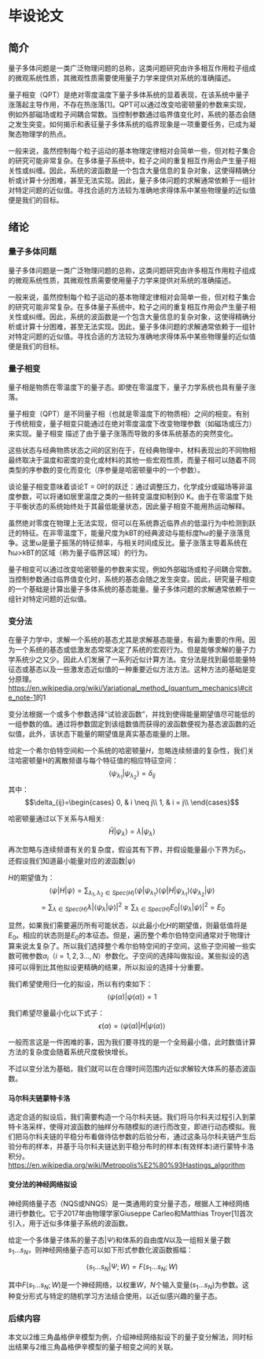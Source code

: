 # 毕设论文

## 简介

量子多体问题是一类广泛物理问题的总称，这类问题研究由许多相互作用粒子组成的微观系统性质，其微观性质需要使用量子力学来提供对系统的准确描述。

量子相变（QPT）是绝对零度温度下量子多体系统的显着表现，在该系统中量子涨落起主导作用，不存在热涨落[1]。QPT可以通过改变哈密顿量的参数来实现，例如外部磁场或粒子间耦合常数。当控制参数通过临界值变化时，系统的基态会随之发生突变。如何揭示和表征量子多体系统的临界现象是一项重要任务，已成为凝聚态物理学的热点。

一般来说，虽然控制每个粒子运动的基本物理定律相对会简单一些，但对粒子集合的研究可能非常复杂。在多体量子系统中，粒子之间的重复相互作用会产生量子相关性或纠缠。因此，系统的波函数是一个包含大量信息的复杂对象，这使得精确分析或计算十分困难，甚至无法实现。因此，量子多体问题的求解通常依赖于一组针对特定问题的近似值。寻找合适的方法较为准确地求得体系中某些物理量的近似值便是我们的目标。

## 绪论

### 量子多体问题

量子多体问题是一类广泛物理问题的总称，这类问题研究由许多相互作用粒子组成的微观系统性质，其微观性质需要使用量子力学来提供对系统的准确描述。

一般来说，虽然控制每个粒子运动的基本物理定律相对会简单一些，但对粒子集合的研究可能非常复杂。在多体量子系统中，粒子之间的重复相互作用会产生量子相关性或纠缠。因此，系统的波函数是一个包含大量信息的复杂对象，这使得精确分析或计算十分困难，甚至无法实现。因此，量子多体问题的求解通常依赖于一组针对特定问题的近似值。寻找合适的方法较为准确地求得体系中某些物理量的近似值便是我们的目标。

### 量子相变

量子相是物质在零温度下的量子态。即使在零温度下，量子力学系统也具有量子涨落。

量子相变（QPT）是不同量子相（也就是零温度下的物质相）之间的相变。有别于传统相变，量子相变只能通过在绝对零度温度下改变物理参数（如磁场或压力）来实现。量子相变
描述了由于量子涨落而导致的多体系统基态的突然变化。

这些状态与经典物质状态之间的区别在于，在经典物理中，材料表现出的不同物相最终取决于温度和密度的变化或材料的其他一些宏观性质，而量子相可以随着不同类型的序参数的变化而变化（序参量是哈密顿量中的一个参数）。

谈论量子相变意味着谈论T = 0时的跃迁：通过调整压力，化学成分或磁场等非温度参数，可以将诸如居里温度之类的一些转变温度抑制到0 K。由于在零温度下处于平衡状态的系统始终处于其最低能量状态，因此量子相变不能用热运动解释。

虽然绝对零度在物理上无法实现，但可以在系统靠近临界点的低温行为中检测到跃迁的特征。在非零温度下，能量尺度为kBT的经典波动与能标度ħω的量子涨落竞争。这里ω是量子振荡的特征频率，与相关时间成反比。量子涨落主导着系统在ħω>kBT的区域（称为量子临界区域）的行为。

量子相变可以通过改变哈密顿量的参数来实现，例如外部磁场或粒子间耦合常数。当控制参数通过临界值变化时，系统的基态会随之发生突变。因此，研究量子相变的一个基础是计算出量子多体系统的基态能量。量子多体问题的求解通常依赖于一组针对特定问题的近似值。

### 变分法

在量子力学中，求解一个系统的基态尤其是求解基态能量，有最为重要的作用。因为一个系统的基态或低激发态常常决定了系统的宏观行为。但是能够求解的量子力学系统少之又少。因此人们发展了一系列近似计算方法。变分法是找到最低能量特征态或基态以及一些激发态近似值的一种重要近似方法方法。这种方法的基础是变分原理。<https://en.wikipedia.org/wiki/Variational_method_(quantum_mechanics)#cite_note-1>的1

变分法根据一个或多个参数选择“试验波函数”，并找到使得能量期望值尽可能低的一组参数的值。通过将参数固定到该组数值而获得的波函数便视为基态波函数的近似值，此外，该状态下能量的期望值是真实基态能量的上限。

给定一个希尔伯特空间和一个系统的哈密顿量$H$，忽略连续频谱的复杂性，我们关注哈密顿量H的离散频谱与每个特征值的相应特征空间：
$$\langle\psi_{\lambda_1}|\psi_{\lambda_2}\rangle=\delta_{ij}$$
其中：
$$\delta_{ij}=\begin{cases}
0, & i \neq j\\
1, & i = j\\
\end{cases}$$

哈密顿量通过以下关系与$\lambda$相关:
$$\hat{H}|\psi_{\lambda}\rangle=\lambda|\psi_{\lambda}\rangle$$

再次忽略与连续频谱有关的复杂度，假设其有下界，并假设能量最小下界为$E_0$，还假设我们知道最小能量对应的波函数$|\psi\rangle$

$H$的期望值为：
$$\langle\psi|H|\psi\rangle=\sum_{\lambda_1,\lambda_2\in Spec(H)}\langle\psi|\psi_{\lambda_1}\rangle \langle\psi|H|\psi_{\lambda_1}\rangle\langle\psi_{\lambda_2}|\psi\rangle$$
$$=\sum_{\lambda\in Spec(H)}\lambda|\langle\psi_{\lambda}|\psi\rangle|^2\ge\sum_{\lambda\in Spec(H)}E_{0}|\langle\psi_{\lambda}|\psi\rangle|^2=E_0$$

显然，如果我们需要遍历所有可能状态，以此最小化$H$的期望值，则最低值将是$E_0$。相应的状态则是$E_0$的本征态。但是，遍历整个希尔伯特空间通常对于物理计算来说太复杂了。所以我们选择整个希尔伯特空间的子空间，这些子空间被一些实数可微参数$\alpha_i$（$i = 1,2,3...,N$）参数化。子空间的选择叫做拟设。某些拟设的选择可以得到比其他拟设更精确的结果，所以拟设的选择十分重要。

我们希望使用归一化的拟设，所以有约束如下：
$$\langle\psi(\alpha)|\psi(\alpha)\rangle=1$$

我们希望尽量最小化以下式子：
$$\epsilon(\alpha)=\langle\psi(\alpha)|H|\psi(\alpha)\rangle$$

一般而言这是一件困难的事，因为我们要寻找的是一个全局最小值，此时数值计算方法的复杂度会随着系统尺度极快增长。

不过以变分法为基础，我们就可以在合理时间范围内近似求解较大体系的基态波函数。

#### 马尔科夫链蒙特卡洛

选定合适的拟设后，我们需要构造一个马尔科夫链。我们将马尔科夫过程引入到蒙特卡洛采样，使得对波函数的抽样分布随模拟的进行而改变，即进行动态模拟。我们把马尔科夫链的平稳分布看做待估参数的后验分布，通过这条马尔科夫链产生后验分布的样本，并基于马尔科夫链达到平稳分布时的样本(有效样本)进行蒙特卡洛积分。https://en.wikipedia.org/wiki/Metropolis%E2%80%93Hastings_algorithm

#### 变分法的神经网络拟设

神经网络量子态（NQS或NNQS）是一类通用的变分量子态，根据人工神经网络进行参数化。它于2017年由物理学家Giuseppe Carleo和Matthias Troyer[1]首次引入，用于近似多体量子系统的波函数。

给定一个多体量子体系的量子态$|\Psi\rangle$和体系的自由度$N$以及一组相关量子数$s_1...s_N$，则神经网络量子态可以如下形式参数化波函数振幅：

$$\langle s_1...s_N|\Psi;W\rangle=F(s_1...s_N;W)$$

其中$F(s_1...s_N;W)$是一个神经网络，以权重$W$，$N$个输入变量$(s_1...s_N)$为参数。这种变分形式与特定的随机学习方法结合使用，以近似感兴趣的量子态。

### 后续内容

本文以2维三角晶格伊辛模型为例，介绍神经网络拟设下的量子变分解法，同时标出结果与2维三角晶格伊辛模型的量子相变之间的关联。